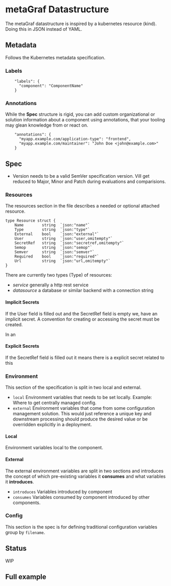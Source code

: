# metaGraf Datastructure


The metaGraf datastructure is inspired by a kubernetes resource (kind). Doing this in JSON instead of YAML.


## Metadata

Follows the Kubernetes metadata specification.

### Labels

```
    "labels": {
      "component": "ComponentName"
    }
```




### Annotations

While the **Spec** structure is rigid, you can add custom organizational or solution information 
about a component using annotations, that your tooling may glean knowledge from or react on. 

```
    "annotations": {
      "myapp.example.com/application-type": "frontend",
      "myapp.example.com/maintainer": "John Doe <john@example.com>"
    }
```


## Spec

* Version needs to be a valid SemVer specification version. Vill get reduced to Major, Minor and Patch during evaluations and comparisions. 

### Resources

The resources section in the file describes a needed or optional attached resource.

```$go
type Resource struct {
	Name     	string	`json:"name"`
	Type     	string	`json:"type"`
	External 	bool    `json:"external"`
	User 		string	`json:"user,omitempty"`
	SecretRef	string	`json:"secretref,omitempty"`
	Semop		string	`json:"semop"`
	Semver  	string	`json:"semver"`
	Required 	bool	`json:"required"`
	Url         string  `json:"url,omitempty"`
}

```


There are currently two types (Type) of resources:

* *service* generally a http rest service
* *datasource* a database or similar backend with a connection string



#### Implicit Secrets

If the User field is filled out and the SecretRef field is empty we, have an implicit
secret. A convention for creating or accessing the secret must be created.

In an 

#### Explicit Secrets

If the SecretRef field is filled out it means there is a explicit secret related to this 
 

### Environment

This section of the specification is split in two local and external.

* `local` Environment variables that needs to be set locally. Example: Where to 
get centrally managed config.
* `external` Environment variables that come from some configuration
management solution. This would just reference a unique key and downstream 
processing should produce the desired value or be overridden explicitly in 
a deployment.

#### Local

Environment variables local to the component.

#### External

The external environment variables are split in two sections and introduces 
the concept of which pre-existing variables it **consumes** and what variables
it **introduces**.

* `introduces` Variables introduced by component
* `consumes` Variables consumed by component introduced by other components.

### Config

This section is the spec is for defining traditional configuration variables group by `filename`.

## Status  

WIP

## Full example